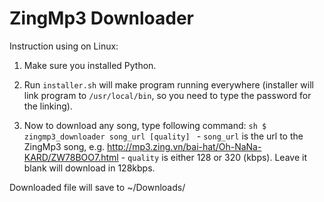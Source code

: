 # ZingMp3 Downloader
Instruction using on Linux:
  1. Make sure you installed Python.

  2. Run `installer.sh` will make program running everywhere (installer will link program to `/usr/local/bin`, so you need to type the password for the linking).
  
  3. Now to download any song, type following command:
    ```sh
    $ zingmp3_downloader song_url [quality]
    ```
    - `song_url` is the url to the ZingMp3 song, e.g. http://mp3.zing.vn/bai-hat/Oh-NaNa-KARD/ZW78BOO7.html
    - `quality` is either 128 or 320 (kbps). Leave it blank will download in 128kbps.
  
  Downloaded file will save to ~/Downloads/
